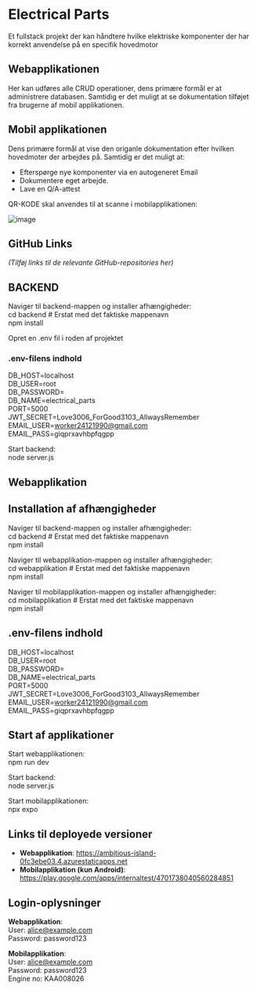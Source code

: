 # Electrical Parts
Et fullstack projekt der kan håndtere hvilke elektriske komponenter der har korrekt anvendelse på en specifik hovedmotor

## Webapplikationen
Her kan udføres alle CRUD operationer, dens primære formål er at administrere databasen.
Samtidig er det muligt at se dokumentation tilføjet fra brugerne af mobil applikationen.

## Mobil applikationen
Dens primære formål at vise den origanle dokumentation efter  hvilken hovedmoter der arbejdes på.
Samtidig er det muligt at: 
  - Efterspørge nye komponenter via en autogeneret Email
  - Dokumentere eget arbejde.
  - Lave en Q/A-attest



QR-KODE skal anvendes til at scanne i mobilapplikationen:

![image](https://github.com/user-attachments/assets/fc3b4b7f-48ac-41e7-ac88-fb02ae3c8832)


## GitHub Links
*(Tilføj links til de relevante GitHub-repositories her)*

## BACKEND
Naviger til backend-mappen og installer afhængigheder:  
cd backend  # Erstat med det faktiske mappenavn  
npm install

Opret en .env fil i roden af projektet
### .env-filens indhold
DB_HOST=localhost  
DB_USER=root  
DB_PASSWORD=<Password>  
DB_NAME=electrical_parts  
PORT=5000  
JWT_SECRET=Love3006_ForGood3103_AllwaysRemember  
EMAIL_USER=worker24121990@gmail.com  
EMAIL_PASS=giqprxavhbpfqgpp  

Start backend:  
node server.js  

## Webapplikation


## Installation af afhængigheder
Naviger til backend-mappen og installer afhængigheder:  
cd backend  # Erstat med det faktiske mappenavn  
npm install  

Naviger til webapplikation-mappen og installer afhængigheder:  
cd webapplikation  # Erstat med det faktiske mappenavn  
npm install  

Naviger til mobilapplikation-mappen og installer afhængigheder:  
cd mobilapplikation  # Erstat med det faktiske mappenavn  
npm install  

## .env-filens indhold
DB_HOST=localhost  
DB_USER=root  
DB_PASSWORD=<Password>  
DB_NAME=electrical_parts  
PORT=5000  
JWT_SECRET=Love3006_ForGood3103_AllwaysRemember  
EMAIL_USER=worker24121990@gmail.com  
EMAIL_PASS=giqprxavhbpfqgpp  

## Start af applikationer
Start webapplikationen:  
npm run dev  

Start backend:  
node server.js  

Start mobilapplikationen:  
npx expo  


## Links til deployede versioner
- **Webapplikation**: https://ambitious-island-0fc3ebe03.4.azurestaticapps.net  
- **Mobilapplikation (kun Android)**: https://play.google.com/apps/internaltest/4701738040560284851  

## Login-oplysninger
**Webapplikation**:  
User: alice@example.com  
Password: password123  

**Mobilapplikation**:  
User: alice@example.com  
Password: password123  
Engine no: KAA008026  
